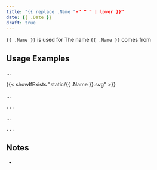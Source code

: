 ```yaml
---
title: "{{ replace .Name "-" " " | lower }}"
date: {{ .Date }}
draft: true
---
```


`{{ .Name }}` is used for
The name `{{ .Name }}` comes from

## Usage Examples

...

{{< showIfExists "static/{{ .Name }}.svg" >}}

...

```bash
...
```

...

```bash
...
```

## Notes

-
